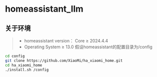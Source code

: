 # homeassistant_llm
## 关于环境
> * homeassistant version： Core ≥ 2024.4.4
> * Operating System ≥ 13.0
假设homeassistant的配置目录为/config

```bash 
cd config
git clone https://github.com/XiaoMi/ha_xiaomi_home.git
cd ha_xiaomi_home
./install.sh /config
```